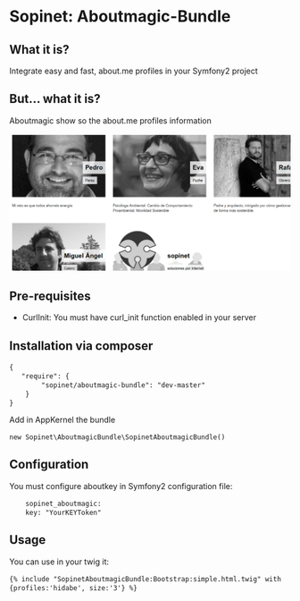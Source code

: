 Sopinet: Aboutmagic-Bundle
==========================

What it is?
-----------

Integrate easy and fast, about.me profiles in your Symfony2 project

But... what it is?
------------------

Aboutmagic show so the about.me profiles information

![Preview of list](https://github.com/sopinet/aboutmagic-bundle/raw/master/doc/screenshot.png)

Pre-requisites
--------------

- CurlInit: You must have curl_init function enabled in your server


Installation via composer
-------------------------

    {
       "require": {
            "sopinet/aboutmagic-bundle": "dev-master"
        }
    }

Add in AppKernel the bundle

    new Sopinet\AboutmagicBundle\SopinetAboutmagicBundle()

Configuration
-------------

You must configure aboutkey in Symfony2 configuration file:

		sopinet_aboutmagic:
	    key: "YourKEYToken"

Usage
-----

You can use in your twig it:

	{% include "SopinetAboutmagicBundle:Bootstrap:simple.html.twig" with {profiles:'hidabe', size:'3'} %}




